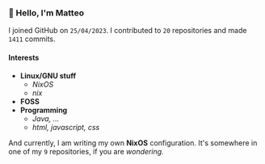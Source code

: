 ### 👋 Hello, I'm Matteo

I joined GitHub on `25/04/2023`.
I contributed to `20` repositories and made `1411` commits.

#### Interests

- **Linux/GNU stuff**
  - _NixOS_
  - _nix_
- **FOSS**
- **Programming**
  - _Java, ..._
  - _html, javascript, css_


And currently, I am writing my own **NixOS** configuration. It's somewhere in one of my `9` repositories, if you are _wondering_.
